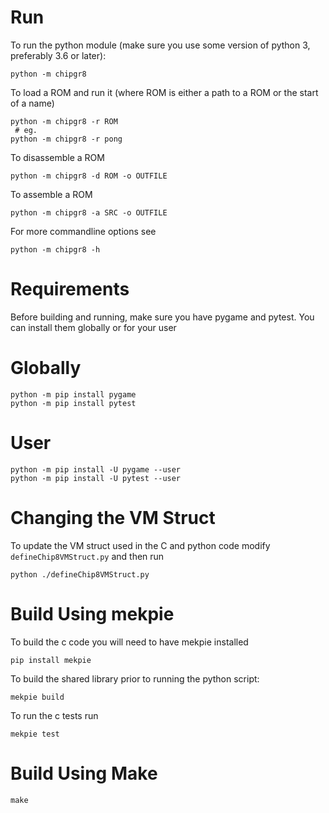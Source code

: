 # Run

To run the python module (make sure you use some version of python 3, preferably 3.6 or later):

```
python -m chipgr8
```

To load a ROM and run it (where ROM is either a path to a ROM or the start of a name)

```
python -m chipgr8 -r ROM
 # eg.
python -m chipgr8 -r pong 
```

To disassemble a ROM

```
python -m chipgr8 -d ROM -o OUTFILE
```

To assemble a ROM

```
python -m chipgr8 -a SRC -o OUTFILE
```

For more commandline options see

```
python -m chipgr8 -h
```

# Requirements

Before building and running, make sure you have pygame and pytest. You can install them globally or for your user

# Globally

```
python -m pip install pygame
python -m pip install pytest
```

# User

```
python -m pip install -U pygame --user
python -m pip install -U pytest --user
```

# Changing the VM Struct

To update the VM struct used in the C and python code modify `defineChip8VMStruct.py` and then run 

```
python ./defineChip8VMStruct.py
```

# Build Using mekpie

To build the c code you will need to have mekpie installed

```
pip install mekpie
```

To build the shared library prior to running the python script:

```
mekpie build
```

To run the c tests run

```
mekpie test
```

# Build Using Make

```
make
```